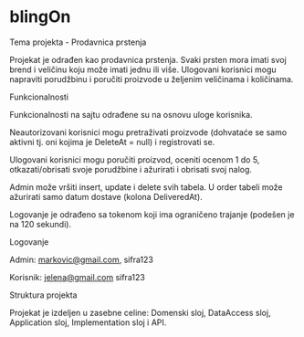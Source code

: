 # blingOn
Tema projekta - Prodavnica prstenja

Projekat je odrađen kao prodavnica prstenja. Svaki prsten mora imati svoj brend i veličinu koju može imati jednu ili više. Ulogovani korisnici mogu napraviti porudžbinu i poručiti proizvode u željenim veličinama i količinama.



Funkcionalnosti

Funkcionalnosti na sajtu odrađene su na osnovu uloge korisnika. 

Neautorizovani korisnici mogu pretraživati proizvode (dohvataće se samo aktivni tj. oni kojima je DeleteAt = null) i registrovati se.

Ulogovani korisnici mogu poručiti proizvod, oceniti ocenom 1 do 5, otkazati/obrisati svoje porudžbine i ažurirati i obrisati svoj nalog.

Admin može vršiti insert, update i delete svih tabela. U order tabeli može ažurirati samo datum dostave (kolona DeliveredAt).

Logovanje je odrađeno sa tokenom koji ima ograničeno trajanje (podešen je na 120 sekundi).



Logovanje

Admin: markovic@gmail.com, sifra123

Korisnik: jelena@gmail.com sifra123



Struktura projekta

Projekat je izdeljen u zasebne celine: Domenski sloj, DataAccess sloj, Application sloj, Implementation sloj i API. 
